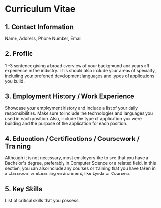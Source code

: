 # Curriculum Vitae

## 1. Contact Information
Name, Address, Phone Number, Email

## 2. Profile
1 -3 sentence giving a broad overview of your background and years off experience in the industry. This should also include your areas of specialty, including your preferred development languages and types of applications you build.

## 3. Employment History / Work Experience
Showcase your employment history and include a list of your daily responsibilities. Make sure to include the technologies and languages you used in each position. Also, include the type of application you were building and the purpose of the application for each position.

## 4. Education / Certifications / Coursework / Training
Although it is not necessary, most employers like to see that you have a Bachelor's degree, preferably in Computer Science or a related field. In this section, you can also include any courses or training that you have taken in a classroom or eLearning environment, like Lynda or Coursera.

## 5. Key Skills
List of critical skills that you possess.
